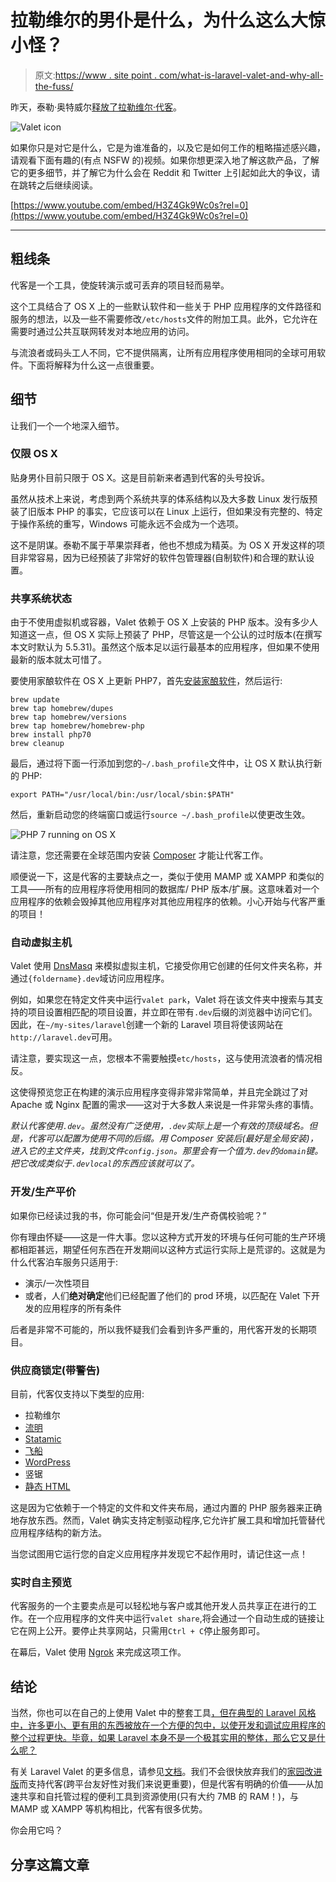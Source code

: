 # 拉勒维尔的男仆是什么，为什么这么大惊小怪？

> 原文:[https://www . site point . com/what-is-laravel-valet-and-why-all-the-fuss/](https://www.sitepoint.com/what-is-laravel-valet-and-why-all-the-fuss/)

昨天，泰勒·奥特威尔[释放了拉勒维尔·代客](https://laravel.com/docs/5.2/valet)。

![Valet icon](../Images/c73f7b125812b354c5af4ded1161cf52.png)

如果你只是对它是什么，它是为谁准备的，以及它是如何工作的粗略描述感兴趣，请观看下面有趣的(有点 NSFW 的)视频。如果你想更深入地了解这款产品，了解它的更多细节，并了解它为什么会在 Reddit 和 Twitter 上引起如此大的争议，请在跳转之后继续阅读。

[https://www.youtube.com/embed/H3Z4Gk9Wc0s?rel=0](https://www.youtube.com/embed/H3Z4Gk9Wc0s?rel=0)

* * *

## 粗线条

代客是一个工具，使旋转演示或可丢弃的项目轻而易举。

这个工具结合了 OS X 上的一些默认软件和一些关于 PHP 应用程序的文件路径和服务的想法，以及一些不需要修改`/etc/hosts`文件的附加工具。此外，它允许在需要时通过公共互联网转发对本地应用的访问。

与流浪者或码头工人不同，它不提供隔离，让所有应用程序使用相同的全球可用软件。下面将解释为什么这一点很重要。

## 细节

让我们一个一个地深入细节。

### 仅限 OS X

贴身男仆目前只限于 OS X。这是目前新来者遇到代客的头号投诉。

虽然从技术上来说，考虑到两个系统共享的体系结构以及大多数 Linux 发行版预装了旧版本 PHP 的事实，它应该可以在 Linux 上运行，但如果没有完整的、特定于操作系统的重写，Windows 可能永远不会成为一个选项。

这不是阴谋。泰勒不属于苹果崇拜者，他也不想成为精英。为 OS X 开发这样的项目非常容易，因为已经预装了非常好的软件包管理器(自制软件)和合理的默认设置。

### 共享系统状态

由于不使用虚拟机或容器，Valet 依赖于 OS X 上安装的 PHP 版本。没有多少人知道这一点，但 OS X 实际上预装了 PHP，尽管这是一个公认的过时版本(在撰写本文时默认为 5.5.31)。虽然这个版本足以运行最基本的应用程序，但如果不使用最新的版本就太可惜了。

要使用家酿软件在 OS X 上更新 PHP7，首先[安装家酿软件](http://brew.sh/)，然后运行:

```
brew update
brew tap homebrew/dupes
brew tap homebrew/versions
brew tap homebrew/homebrew-php
brew install php70
brew cleanup 
```

最后，通过将下面一行添加到您的`~/.bash_profile`文件中，让 OS X 默认执行新的 PHP:

```
export PATH="/usr/local/bin:/usr/local/sbin:$PATH" 
```

然后，重新启动您的终端窗口或运行`source ~/.bash_profile`以使更改生效。

![PHP 7 running on OS X](../Images/c956a555c8a4f94b02ef63d795e5005f.png)

请注意，您还需要在全球范围内安装 [Composer](https://www.sitepoint.com/php-dependency-management-with-composer/) 才能让代客工作。

顺便说一下，这是代客的主要缺点之一，类似于使用 MAMP 或 XAMPP 和类似的工具——所有的应用程序将使用相同的数据库/ PHP 版本/扩展。这意味着对一个应用程序的依赖会毁掉其他应用程序对其他应用程序的依赖。小心开始与代客严重的项目！

### 自动虚拟主机

Valet 使用 [DnsMasq](http://www.thekelleys.org.uk/dnsmasq/doc.html) 来模拟虚拟主机，它接受你用它创建的任何文件夹名称，并通过`{foldername}.dev`域访问应用程序。

例如，如果您在特定文件夹中运行`valet park`，Valet 将在该文件夹中搜索与其支持的项目设置相匹配的项目设置，并立即在带有`.dev`后缀的浏览器中访问它们。因此，在`~/my-sites/laravel`创建一个新的 Laravel 项目将使该网站在`http://laravel.dev`可用。

请注意，要实现这一点，您根本不需要触摸`etc/hosts`，这与使用流浪者的情况相反。

这使得预览您正在构建的演示应用程序变得非常非常简单，并且完全跳过了对 Apache 或 Nginx 配置的需求——这对于大多数人来说是一件非常头疼的事情。

*默认代客使用`.dev`。虽然没有广泛使用，`.dev`实际上是一个有效的顶级域名。但是，代客可以配置为使用不同的后缀。用 Composer 安装后(最好是全局安装)，进入它的主文件夹，找到文件`config.json`。那里会有一个值为`.dev`的`domain`键。把它改成类似于`.devlocal`的东西应该就可以了。*

### 开发/生产平价

如果你已经读过我的书，你可能会问“但是开发/生产奇偶校验呢？”

你有理由怀疑——这是一件大事。您以这种方式开发的环境与任何可能的生产环境都相距甚远，期望任何东西在开发期间以这种方式运行实际上是荒谬的。这就是为什么代客泊车服务只适用于:

*   演示/一次性项目
*   或者，人们**绝对确定**他们已经配置了他们的 prod 环境，以匹配在 Valet 下开发的应用程序的所有条件

后者是非常不可能的，所以我怀疑我们会看到许多严重的，用代客开发的长期项目。

### 供应商锁定(带警告)

目前，代客仅支持以下类型的应用:

*   拉勒维尔
*   [流明](https://www.sitepoint.com/building-micro-markdown-api-app-lumen/)
*   [Statamic](https://www.sitepoint.com/building-database-free-websites-with-statamic-cms/)
*   [飞船](https://www.sitepoint.com/introduction-to-craft-cms/)
*   [WordPress](https://www.sitepoint.com/wordpress/)
*   竖锯
*   [静态 HTML](https://www.sitepoint.com/building-an-spress-svbtle-theme-responsive-static-blogs/)

这是因为它依赖于一个特定的文件和文件夹布局，通过内置的 PHP 服务器来正确地存放东西。然而，Valet 确实支持定制驱动程序,它允许扩展工具和增加托管替代应用程序结构的新方法。

当您试图用它运行您的自定义应用程序并发现它不起作用时，请记住这一点！

### 实时自主预览

代客服务的一个主要卖点是可以轻松地与客户或其他开发人员共享正在进行的工作。在一个应用程序的文件夹中运行`valet share`,将会通过一个自动生成的链接让它在网上公开。要停止共享网站，只需用`Ctrl + C`停止服务即可。

在幕后，Valet 使用 [Ngrok](https://www.sitepoint.com/use-ngrok-test-local-site/) 来完成这项工作。

## 结论

当然，你也可以在自己的上使用 Valet 中的整套工具[，但在典型的 Laravel 风格中，许多更小、更有用的东西被放在一个方便的包中，以使开发和调试应用程序的整个过程更快。毕竟，如果 Laravel 本身不是一个极其实用的整体，那么它又是什么呢？](https://www.sitepoint.com/accessing-localhost-from-anywhere/)

有关 Laravel Valet 的更多信息，请参见[文档](https://laravel.com/docs/5.2/valet)。我们不会很快放弃我们的[家园改进版](https://www.sitepoint.com/quick-tip-get-homestead-vagrant-vm-running/)而支持代客(跨平台友好性对我们来说更重要)，但是代客有明确的价值——从加速共享和自托管过程的便利工具到资源使用(只有大约 7MB 的 RAM！)，与 MAMP 或 XAMPP 等机构相比，代客有很多优势。

你会用它吗？

## 分享这篇文章